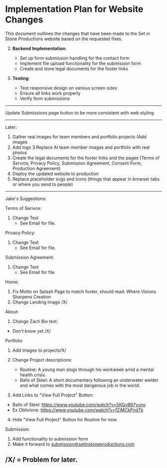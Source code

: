 # Implementation Plan for Website Changes

This document outlines the changes that have been made to the Set in Stone Productions website based on the requested fixes.


2. **Backend Implementation**:
   - Set up form submission handling for the contact form
   - Implement file upload functionality for the submission form
   - Create and store legal documents for the footer links

3. **Testing**:
   - Test responsive design on various screen sizes
   - Ensure all links work properly
   - Verify form submissions
----

Update Submissions page button to be more consistent with web styling 


------
Later:  
1. Gather real images for team members and portfolio projects (Add images
2. Add logo
3.Replace AI team member images and portfolio with real photos
4. Create the legal documents for the footer links and the pages (Terms of Service, Privacy Policy, Submission Agreement, Consent Form, Production Agreement)
5. Deploy the updated website to production
6. Replace placeholder svgs and icons (things that appear in browser tabs or where you send to people) 




------ 

Jake's Suggestions:

Terms of Serivce:
1. Change Text
   - See Email for file.
  
Privacy Policy:
1. Change Text
   - See Email for file.
  
Submission Agreement:
1. Change Text
   - See Email for file

Home:
1. Fix Motto on Splash Page to match footer, should read: Where Visions Sharpens Creation
2. Change Landing Image /X/

About:
1. Change Zach Bio text:
- Don't know yet /X/

Portfolio  
1. Add images to projects/X/
2. Change Project descriptions:
   - Routine: A young man slogs through his workweek amid a mental health crisis.
   - Balls of Steel: A short documentary following an underwater welder and what comes with the most dangerous job in the world.
  
3. Add Links to "View Full Project" Button:
- Balls of Steel: https://www.youtube.com/watch?v=5KQyB97yuno 
- Ex Oblivione: https://www.youtube.com/watch?v=fZiMCkPndTk

4. Hide "View Full Project" Button for Routine for now. 

Submission
1. Add functionality to submission form
2. Make it forward to submission@setinstoneproductions.com 

/X/ = Problem for later. 
---
